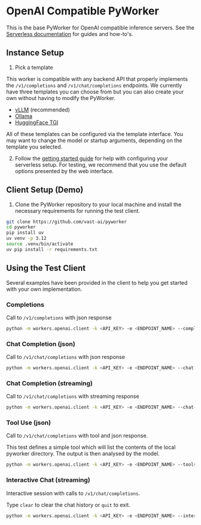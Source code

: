 # OpenAI Compatible PyWorker

This is the base PyWorker for OpenAI compatible inference servers.  See the [Serverless documentation](https://docs.vast.ai/serverless) for guides and how-to's.

## Instance Setup

1. Pick a template

This worker is compatible with any backend API that properly implements the `/v1/completions` and `/v1/chat/completions` endpoints.  We currently have three templates you can choose from but you can also create your own without having to modify the PyWorker.

- [vLLM](https://cloud.vast.ai/?ref_id=62897&creator_id=62897&name=vLLM%20%2B%20Qwen%2FQwen3-8B%20(Serverless)) (recommended)
- [Ollama](https://cloud.vast.ai/?ref_id=62897&creator_id=62897&name=Ollama%20%2B%20Qwen3%3A32b%20(Serverless))
- [HuggingFace TGI](https://cloud.vast.ai/?ref_id=62897&creator_id=62897&name=TGI%20%2B%20Qwen3-8B%20(Serverless))


All of these templates can be configured via the template interface.  You may want to change the model or startup arguments, depending on the template you selected.

2. Follow the [getting started guide](https://docs.vast.ai/serverless/getting-started) for help with configuring your serverless setup.  For testing, we recommend that you use the default options presented by the web interface.

## Client Setup (Demo)

1. Clone the PyWorker repository to your local machine and install the necessary requirements for running the test client.

```bash
git clone https://github.com/vast-ai/pyworker
cd pyworker
pip install uv
uv venv -p 3.12
source .venv/bin/activate
uv pip install -r requirements.txt
```

## Using the Test Client

Several examples have been provided in the client to help you get started with your own implementation.

### Completions

Call to `/v1/completions` with json response

```bash
python -m workers.openai.client -k <API_KEY> -e <ENDPOINT_NAME> --completion --model <MODEL_NAME>
```

### Chat Completion (json)

Call to `/v1/chat/completions` with json response

```bash
python -m workers.openai.client -k <API_KEY> -e <ENDPOINT_NAME> --chat --model <MODEL_NAME>
```

### Chat Completion (streaming)

Call to `/v1/chat/completions` with streaming response

```bash
python -m workers.openai.client -k <API_KEY> -e <ENDPOINT_NAME> --chat-stream --model <MODEL_NAME>
```

### Tool Use (json)

Call to `/v1/chat/completions` with tool and json response.

This test defines a simple tool which will list the contents of the local pyworker directory.  The output is then analysed by the model.

```bash
python -m workers.openai.client -k <API_KEY> -e <ENDPOINT_NAME> --tools --model <MODEL_NAME>
```

### Interactive Chat (streaming)

Interactive session with calls to `/v1/chat/completions`.

Type `clear` to clear the chat history or `quit` to exit.

```bash
python -m workers.openai.client -k <API_KEY> -e <ENDPOINT_NAME> --interactive --model <MODEL_NAME>
```

